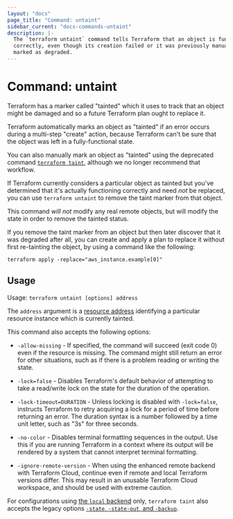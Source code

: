```yaml
---
layout: "docs"
page_title: "Command: untaint"
sidebar_current: "docs-commands-untaint"
description: |-
  The `terraform untaint` command tells Terraform that an object is functioning
  correctly, even though its creation failed or it was previously manually
  marked as degraded.
---
```


# Command: untaint

Terraform has a marker called "tainted" which it uses to track that an object
might be damaged and so a future Terraform plan ought to replace it.

Terraform automatically marks an object as "tainted" if an error occurs during
a multi-step "create" action, because Terraform can't be sure that the object
was left in a fully-functional state.

You can also manually mark an object as "tainted" using the deprecated command
[`terraform taint`](./taint.html), although we no longer recommend that
workflow.

If Terraform currently considers a particular object as tainted but you've
determined that it's actually functioning correctly and need _not_ be replaced,
you can use `terraform untaint` to remove the taint marker from that object.

This command _will not_ modify any real remote objects, but will modify the
state in order to remove the tainted status.

If you remove the taint marker from an object but then later discover that it
was degraded after all, you can create and apply a plan to replace it without
first re-tainting the object, by using a command like the following:

```
terraform apply -replace="aws_instance.example[0]"
```

## Usage

Usage: `terraform untaint [options] address`

The `address` argument is a [resource address](/docs/cli/state/resource-addressing.html)
identifying a particular resource instance which is currently tainted.

This command also accepts the following options:

* `-allow-missing` - If specified, the command will succeed (exit code 0)
  even if the resource is missing. The command might still return an error
  for other situations, such as if there is a problem reading or writing
  the state.

* `-lock=false` - Disables Terraform's default behavior of attempting to take
  a read/write lock on the state for the duration of the operation.

* `-lock-timeout=DURATION` - Unless locking is disabled with `-lock=false`,
  instructs Terraform to retry acquiring a lock for a period of time before
  returning an error. The duration syntax is a number followed by a time
  unit letter, such as "3s" for three seconds.

* `-no-color` - Disables terminal formatting sequences in the output. Use this
  if you are running Terraform in a context where its output will be
  rendered by a system that cannot interpret terminal formatting.

* `-ignore-remote-version` - When using the enhanced remote backend with
  Terraform Cloud, continue even if remote and local Terraform versions differ.
  This may result in an unusable Terraform Cloud workspace, and should be used
  with extreme caution.

For configurations using
[the `local` backend](/docs/language/settings/backends/local.html) only,
`terraform taint` also accepts the legacy options
[`-state`, `-state-out`, and `-backup`](/docs/language/settings/backends/local.html#command-line-arguments).
